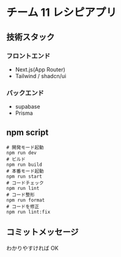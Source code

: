 # チーム 11 レシピアプリ

## 技術スタック

### フロントエンド

- Next.js(App Router)
- Tailwind / shadcn/ui

### バックエンド

- supabase
- Prisma

## npm script

```
# 開発モード起動
npm run dev
# ビルド
npm run build
# 本番モード起動
npm run start
# コードチェック
npm run lint
# コード整形
npm run format
# コードを修正
npm run lint:fix
```

## コミットメッセージ

わかりやすければ OK
